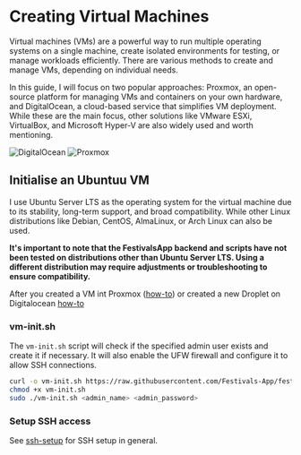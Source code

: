 # Creating Virtual Machines

Virtual machines (VMs) are a powerful way to run multiple operating systems on a single machine, create isolated environments for testing, or manage workloads efficiently. There are various methods to create and manage VMs, depending on individual needs.

In this guide, I will focus on two popular approaches: Proxmox, an open-source platform for managing VMs and containers on your own hardware, and DigitalOcean, a cloud-based service that simplifies VM deployment. While these are the main focus, other solutions like VMware ESXi, VirtualBox, and Microsoft Hyper-V are also widely used and worth mentioning.

![DigitalOcean](https://img.shields.io/badge/DigitalOcean-%230167ff.svg?style=for-the-badge&logo=digitalOcean&logoColor=white)
![Proxmox](https://img.shields.io/badge/proxmox-proxmox?style=for-the-badge&logo=proxmox&logoColor=%23E57000&labelColor=%232b2a33&color=%232b2a33)

## Initialise an Ubuntuu VM

I use Ubuntu Server LTS as the operating system for the virtual machine due to its stability, long-term support, and broad compatibility. While other Linux distributions like Debian, CentOS, AlmaLinux, or Arch Linux can also be used.

**It's important to note that the FestivalsApp backend and scripts have not been tested on distributions other than Ubuntu Server LTS. Using a different distribution may require adjustments or troubleshooting to ensure compatibility.**

After you created a VM int Proxmox ([how-to](https://support.us.ovhcloud.com/hc/en-us/articles/360010916620-How-to-Create-a-VM-in-Proxmox-VE)) or created a new Droplet on Digitalocean [how-to](https://docs.digitalocean.com/products/droplets/how-to/create/)

### vm-init.sh

The `vm-init.sh` script will check if the specified admin user exists and create it if necessary. It will also enable the UFW firewall and configure it to allow SSH connections.

```bash
curl -o vm-init.sh https://raw.githubusercontent.com/Festivals-App/festivals-documentation/main/deployment/vm-deployment/vm-init.sh
chmod +x vm-init.sh
sudo ./vm-init.sh <admin_name> <admin_password>
```

### Setup SSH access

See [ssh-setup](./ssh-setup.md) for SSH setup in general.

